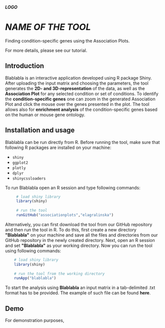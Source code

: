 ***LOGO***

  # ***NAME OF THE TOOL***
  Finding condition-specific genes using the Association Plots.
  
  For more details, please see our tutorial.
  
  
  
  ## Introduction
  Blablabla is an interactive application developed using R package Shiny. After uploading the input matrix and choosing the parameters, the tool generates the **2D- and 3D-representation** of the data, as well as the **Association Plot** for any selected  condition or set of conditions. To identify the **condition-specific genes** one can zoom in the generated Association Plot and click the mouse over the genes presented in the plot. The tool allows also for **enrichment analysis** of the condition-specific genes based on the human or mouse gene ontology.
  
  
  
  ## Installation and usage
  Blablabla can be run directly from R. Before running the tool, make sure that following R packages are installed on your machine:
  - `shiny`
  - `ggplot2`
  - `plotly`
  - `dplyr`
  - `shinycssloaders`
  
  
  
  To run Blablabla open an R session and type following commands:
 ```R
      # load shiny library
      library(shiny)
      
      # run the tool
      runGitHub("associationplots","elagralinska")  
 ```
 
  
  Alternatively, you can first download the tool from our GitHub repository and then run the tool in R. To do this, first create a new directory **"Blablabla"** on your machine and save all the files and directories from our GitHub repository in the newly created directory. Next, open an R session and set **"Blablabla"** as your working directory. Now you can run the tool using following commands:
  
  ```R
      # load shiny library
      library(shiny)
      
      # run the tool from the working directory
      runApp("blablabla")
  ```
  To start the analysis using **Blablabla** an input matrix in a tab-delimited .txt format has to be provided. The example of such file can be found **here**.
  
  ## Demo
  
  For demonstration purposes, 

